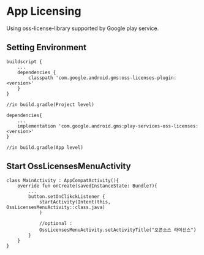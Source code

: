 # App Licensing

Using oss-license-library supported by Google play service.



## Setting Environment

`````ko
buildscript {
	...
	dependencies {
		classpath 'com.google.android.gms:oss-licenses-plugin:<version>' 
	} 
}

//in build.gradle(Project level)
`````

`````ko
dependencies{
	...
	implementation 'com.google.android.gms:play-services-oss-licenses:<version>'
}

//in build.gradle(App level)
`````



## Start OssLicensesMenuActivity

`````ko
class MainActivity : AppCompatActivity(){
	override fun onCreate(savedInstanceState: Bundle?){
		...
		button.setOnClikckListener {
			startActivity(Intent(this, OssLicensesMenuActivity::class.java)
			)
			
			//optional :
			OssLicensesMenuActivity.setActivityTitle("오픈소스 라이선스")
		}
	}
}
`````

